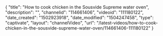 {
    "title": "How to cook chicken in the Sousvide Supreme water oven",
    "description": "",
    "channelid": "114661406",
    "videoid": "111180122",
    "date_created": "1502923918",
    "date_modified": "1504247458",
    "type": "captivate",
    "layout": "channelVideo",
    "url": "\/latest-videos\/how-to-cook-chicken-in-the-sousvide-supreme-water-oven\/114661406-111180122"
}